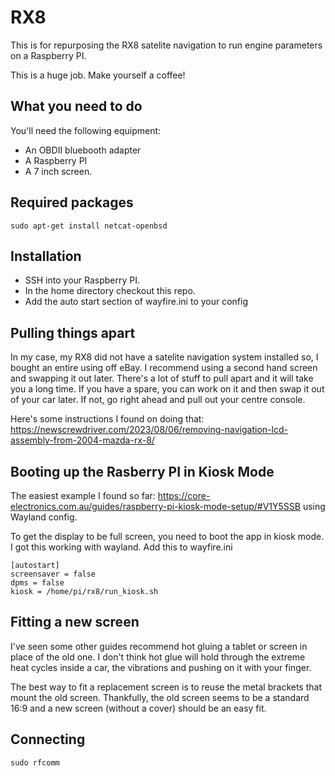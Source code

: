 # RX8

This is for repurposing the RX8 satelite navigation to run engine parameters on a Raspberry PI.

This is a huge job. Make yourself a coffee!

## What you need to do

You'll need the following equipment:

* An OBDII bluebooth adapter
* A Raspberry PI
* A 7 inch screen.

## Required packages

```
sudo apt-get install netcat-openbsd
```

## Installation

* SSH into your Raspberry PI.
* In the home directory checkout this repo.
* Add the auto start section of wayfire.ini to your config

## Pulling things apart

In my case, my RX8 did not have a satelite navigation system installed so, I bought an entire using off eBay. I recommend using a second hand screen and swapping it out later. There's a lot of stuff to pull apart and it will take you a long time. If you have a spare, you can work on it and then swap it out of your car later. If not, go right ahead and pull out your centre console.

Here's some instructions I found on doing that: https://newscrewdriver.com/2023/08/06/removing-navigation-lcd-assembly-from-2004-mazda-rx-8/

## Booting up the Rasberry PI in Kiosk Mode

The easiest example I found so far: https://core-electronics.com.au/guides/raspberry-pi-kiosk-mode-setup/#V1Y5SSB using Wayland config.

To get the display to be full screen, you need to boot the app in kiosk mode. I got this working with wayland. Add this to wayfire.ini

```
[autostart]
screensaver = false
dpms = false
kiosk = /home/pi/rx8/run_kiosk.sh
```
## Fitting a new screen

I've seen some other guides recommend hot gluing a tablet or screen in place of the old one. I don't think hot glue will hold through the extreme heat cycles inside a car, the vibrations and pushing on it with your finger.

The best way to fit a replacement screen is to reuse the metal brackets that mount the old screen. Thankfully, the old screen seems to be a standard 16:9 and a new screen (without a cover) should be an easy fit.

## Connecting

```sudo rfcomm```


